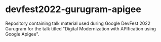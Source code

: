 # devfest2022-gurugram-apigee
Repository containing talk material used during Google DevFest 2022 Gurugram for the talk titled "Digital Modernization with APIfication using Google Apigee".
